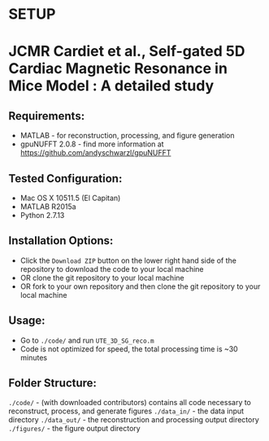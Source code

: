 # SETUP #
JCMR Cardiet et al., Self-gated 5D Cardiac Magnetic Resonance in Mice Model : A detailed study
=============================

Requirements:
-------------
* MATLAB  - for reconstruction, processing, and figure generation
* gpuNUFFT 2.0.8 - find more information at https://github.com/andyschwarzl/gpuNUFFT 

Tested Configuration:
---------------------
* Mac OS X 10511.5 (El Capitan)
* MATLAB R2015a
* Python 2.7.13

Installation Options:
---------------------
* Click the `Download ZIP` button on the lower right hand side of the repository to download the code to your local machine
* OR clone the git repository to your local machine
* OR fork to your own repository and then clone the git repository to your local machine

Usage:
------
* Go to `./code/` and run `UTE_3D_SG_reco.m`
* Code is not optimized for speed, the total processing time is ~30 minutes

Folder Structure:
--------

`./code/` - (with downloaded contributors) contains all code necessary to reconstruct, process, and generate figures
`./data_in/` - the data input directory
`./data_out/` - the reconstruction and processing output directory
`./figures/` - the figure output directory

